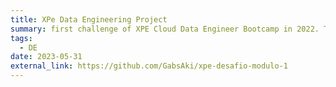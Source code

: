 ```yaml
---
title: XPe Data Engineering Project
summary: first challenge of XPE Cloud Data Engineer Bootcamp in 2022. The challange consisted of developing a simple data pipeline with some steps, utilizing AWS stack.
tags:
  - DE
date: 2023-05-31
external_link: https://github.com/GabsAki/xpe-desafio-modulo-1
---
```

